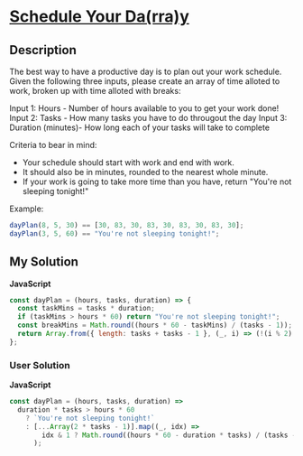 # [Schedule Your Da(rra)y](https://www.codewars.com/kata/581de9a5b7bad5d369000150)

## Description

The best way to have a productive day is to plan out your work schedule. Given the following three inputs, please create an array of time alloted to work, broken up with time alloted with breaks:

Input 1: Hours - Number of hours available to you to get your work done!
Input 2: Tasks - How many tasks you have to do througout the day
Input 3: Duration (minutes)- How long each of your tasks will take to complete

Criteria to bear in mind:

- Your schedule should start with work and end with work.
- It should also be in minutes, rounded to the nearest whole minute.
- If your work is going to take more time than you have, return "You're not sleeping tonight!"

Example:

```js
dayPlan(8, 5, 30) == [30, 83, 30, 83, 30, 83, 30, 83, 30];
dayPlan(3, 5, 60) == "You're not sleeping tonight!";
```

## My Solution

**JavaScript**

```js
const dayPlan = (hours, tasks, duration) => {
  const taskMins = tasks * duration;
  if (taskMins > hours * 60) return "You're not sleeping tonight!";
  const breakMins = Math.round((hours * 60 - taskMins) / (tasks - 1));
  return Array.from({ length: tasks + tasks - 1 }, (_, i) => (!(i % 2) ? duration : breakMins));
};
```

### User Solution

**JavaScript**

```js
const dayPlan = (hours, tasks, duration) =>
  duration * tasks > hours * 60
    ? `You're not sleeping tonight!`
    : [...Array(2 * tasks - 1)].map((_, idx) =>
        idx & 1 ? Math.round((hours * 60 - duration * tasks) / (tasks - 1)) : duration
      );
```
